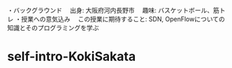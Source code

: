 ・バックグラウンド
　出身: 大阪府河内長野市
　趣味: バスケットボール、筋トレ
・授業への意気込み
　この授業に期待すること: SDN, OpenFlowについての知識とそのプログラミングを学ぶ
　
# self-intro-KokiSakata
